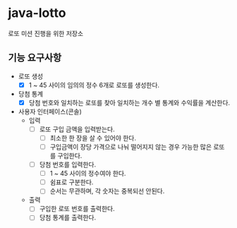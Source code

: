 # java-lotto
로또 미션 진행을 위한 저장소

## 기능 요구사항

* 로또 생성
    - [x] 1 ~ 45 사이의 임의의 정수 6개로 로또를 생성한다.
* 당첨 통계
    - [x] 당첨 번호와 일치하는 로또를 찾아 일치하는 개수 별 통계와 수익률을 계산한다.
* 사용자 인터페이스(콘솔)
    * 입력
        - [ ] 로또 구입 금액을 입력받는다.
            - [ ] 최소한 한 장을 살 수 있어야 한다.
            - [ ] 구입금액이 장당 가격으로 나눠 떨어지지 않는 경우 가능한 많은 로또를 구입한다.
        - [ ] 당첨 번호를 입력한다.
            - [ ] 1 ~ 45 사이의 정수여야 한다.
            - [ ] 쉼표로 구분한다.
            - [ ] 순서는 무관하며, 각 숫자는 중복되선 안된다.
    * 출력
        - [ ] 구입한 로또 번호를 출력한다.
        - [ ] 당첨 통계를 출력한다.